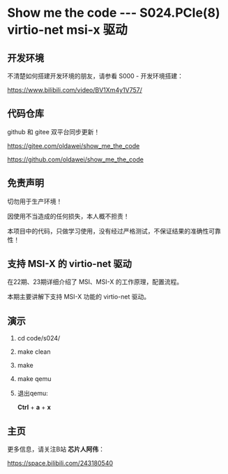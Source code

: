 # Show me the code --- S024.PCIe(8) virtio-net msi-x 驱动

## 开发环境

不清楚如何搭建开发环境的朋友，请参看 S000 - 开发环境搭建：

https://www.bilibili.com/video/BV1Xm4y1V757/



## 代码仓库

github 和 gitee 双平台同步更新！

https://gitee.com/oldawei/show_me_the_code

https://github.com/oldawei/show_me_the_code



## 免责声明

切勿用于生产环境！

因使用不当造成的任何损失，本人概不担责！

本项目中的代码，只做学习使用，没有经过严格测试，不保证结果的准确性可靠性！



## 支持 MSI-X 的 virtio-net 驱动

在22期、23期详细介绍了 MSI、MSI-X 的工作原理，配置流程。

本期主要讲解下支持 MSI-X 功能的 virtio-net 驱动。



## 演示

1. cd code/s024/

2. make clean

3. make

4. make qemu

5. 退出qemu: 

   **Ctrl** + **a** + **x**



## 主页

更多信息，请关注B站 **芯片人阿伟**：

https://space.bilibili.com/243180540




